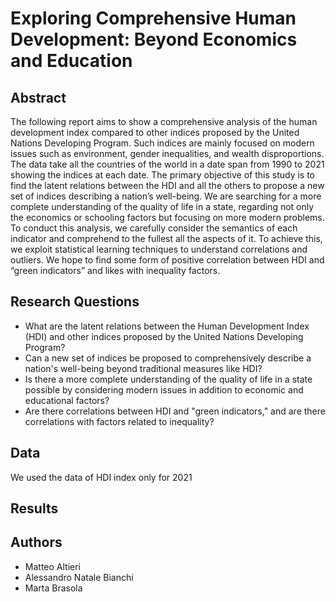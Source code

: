 # Exploring Comprehensive Human Development: Beyond Economics and Education



## Abstract 

The following report aims to show a comprehensive analysis of the human development index compared to other indices proposed by the United Nations Developing Program. Such indices are mainly focused on modern issues such as environment, gender inequalities, and wealth disproportions. The data take all the countries of the world in a date span from 1990 to 2021 showing the indices at each date. The primary objective of this study is to find the latent relations between the HDI and all the others to propose a new set of indices describing a nation’s well-being. We are searching for a more complete understanding of the quality of life in a state, regarding not only the economics or schooling factors but focusing on more modern problems. To conduct this analysis, we carefully consider the semantics of each indicator and comprehend to the fullest all the aspects of it. To achieve this, we exploit statistical learning techniques to understand correlations and outliers. We hope to find some form of positive correlation between HDI and “green indicators” and likes with inequality factors.

## Research Questions

- What are the latent relations between the Human Development Index (HDI) and other indices proposed by the United Nations Developing Program?
- Can a new set of indices be proposed to comprehensively describe a nation's well-being beyond traditional measures like HDI?
- Is there a more complete understanding of the quality of life in a state possible by considering modern issues in addition to economic and educational factors?
- Are there correlations between HDI and "green indicators," and are there correlations with factors related to inequality?

## Data

We used the data of HDI index only for 2021 

## Results 


## Authors 

- Matteo Altieri 
- Alessandro Natale Bianchi
- Marta Brasola 
